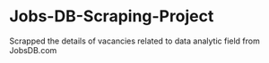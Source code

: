 # Jobs-DB-Scraping-Project
Scrapped the details of vacancies related to data analytic field from JobsDB.com
